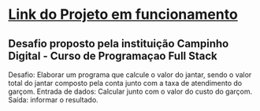 # [ Link do Projeto em funcionamento](https://deboramds.github.io/desafio-pizzaria/)



## Desafio proposto pela instituição Campinho Digital - Curso de Programaçao Full Stack

Desafio: Elaborar um programa que calcule o valor do jantar, sendo o valor total do jantar composto pela conta junto com a taxa de atendimento do garçom.
Entrada de dados: Calcular junto com o valor do custo do garçom.
Saída: informar o resultado.



